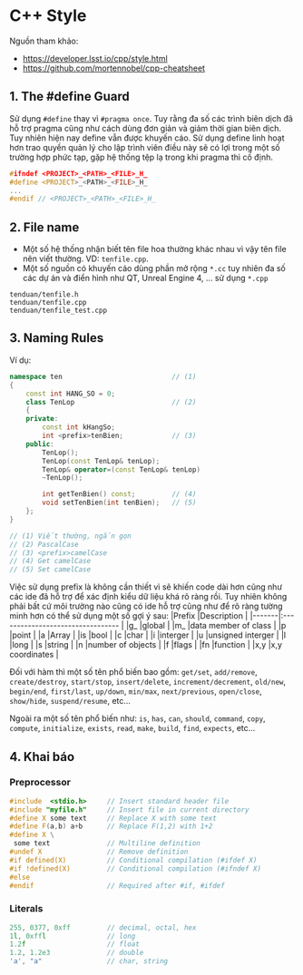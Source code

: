 # C++ Style

Nguồn tham khảo:
- https://developer.lsst.io/cpp/style.html
- https://github.com/mortennobel/cpp-cheatsheet

## 1. The #define Guard

Sử dụng `#define` thay vì `#pragma once`. Tuy rằng đa số các trình biên dịch đã hỗ trợ pragma cũng như cách dùng đơn giản và giảm thời gian biên dịch. Tuy nhiên hiện nay define vẫn được khuyến cáo. Sử dụng define linh hoạt hơn trao quyền quản lý cho lập trình viên điều này sẽ có lợi trong một số trường hợp phức tạp, gặp hệ thống tệp lạ trong khi pragma thì cố định. 

```cpp
#ifndef <PROJECT>_<PATH>_<FILE>_H_
#define <PROJECT>_<PATH>_<FILE>_H_
...
#endif // <PROJECT>_<PATH>_<FILE>_H_
```

## 2. File name

- Một số hệ thống nhận biết tên file hoa thường khác nhau vì vậy tên file nên viết thường. VD: `tenfile.cpp`. 
- Một số nguồn có khuyến cáo dùng phần mở rộng `*.cc` tuy nhiên đa số các dự án và điển hình như QT, Unreal Engine 4, ... sử dụng `*.cpp`

```
tenduan/tenfile.h
tenduan/tenfile.cpp
tenduan/tenfile_test.cpp
```

## 3. Naming Rules

Ví dụ:

```cpp
namespace ten                           // (1)
{
    const int HANG_SO = 0;
    class TenLop                        // (2)
    {
    private:
        const int kHangSo;
        int <prefix>tenBien;            // (3)
    public:
        TenLop();                       
        TenLop(const TenLop& tenLop);
        TenLop& operator=(const TenLop& tenLop)
        ~TenLop();

        int getTenBien() const;         // (4)
        void setTenBien(int tenBien);   // (5)
    };
}

// (1) Viết thường, ngắn gọn
// (2) PascalCase
// (3) <prefix>camelCase
// (4) Get camelCase
// (5) Set camelCase
```

Việc sử dụng prefix là không cần thiết vì sẽ khiến code dài hơn cũng như các ide đã hỗ trợ để xác định kiểu dữ liệu khá rõ ràng rồi. Tuy nhiên không phải bất cứ môi trường nào cũng có ide hỗ trợ cũng như để rõ ràng tường minh hơn có thể sử dụng một số gợi ý sau:
|Prefix |Description                        |
|-------|:--------------------------------- |
|g_     |global                             |
|m_     |data member of class               |
|p      |point                              |
|a      |Array                              |
|is     |bool                               |
|c      |char                               |
|i      |interger                           |
|u      |unsigned interger                  |
|l      |long                               |
|s      |string                             |
|n      |number of objects                  |
|f      |flags                              |
|fn     |function                           |
|x,y    |x,y coordinates                    |

Đối với hàm thì một số tên phổ biến bao gồm: `get/set`, `add/remove`, `create/destroy`, `start/stop`, `insert/delete`, `increment/decrement`, `old/new`, `begin/end`, `first/last`, `up/down`, `min/max`, `next/previous`, `open/close`, `show/hide`, `suspend/resume`, etc...

Ngoài ra một số tên phổ biến như: `is`, `has`, `can`, `should`, `command`, `copy`, `compute`, `initialize`, `exists`, `read`, `make`, `build`, `find`, `expects`, etc...

## 4. Khai báo

### Preprocessor
```cpp
#include  <stdio.h>     // Insert standard header file
#include "myfile.h"     // Insert file in current directory
#define X some text     // Replace X with some text
#define F(a,b) a+b      // Replace F(1,2) with 1+2
#define X \
 some text              // Multiline definition
#undef X                // Remove definition
#if defined(X)          // Conditional compilation (#ifdef X)
#if !defined(X)         // Conditional compilation (#ifndef X)
#else
#endif                  // Required after #if, #ifdef
```

### Literals
```cpp
255, 0377, 0xff         // decimal, octal, hex
1l, 0xffl               // long
1.2f                    // float
1.2, 1.2e3              // double
'a', "a"                // char, string
```